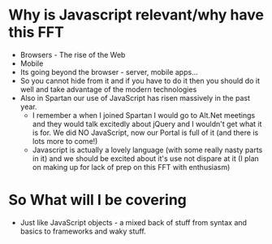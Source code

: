 Why is Javascript relevant/why have this FFT
==============================================
 - Browsers
		- The rise of the Web
 - Mobile
 - Its going beyond the browser - server, mobile apps...
 - So you cannot hide from it and if you have to do it then you should do it well and take advantage of the modern technologies
 - Also in Spartan our use of JavaScript has risen massively in the past year.
	- I remember a when I joined Spartan I would go to Alt.Net meetings and they would talk excitedly about jQuery and I wouldn't get what it is for. We did NO JavaScript, now our Portal is full of it (and there is lots more to come!)
	- Javascript is actually a lovely language (with some really nasty parts in it) and we should be excited about it's use not dispare at it (I plan on making up for lack of prep on this FFT with enthusiasm)

So What will I be covering
===========================
- Just like JavaScript objects - a mixed back of stuff from syntax and basics to frameworks and waky stuff.
